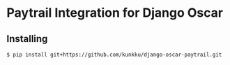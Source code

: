 # Paytrail Integration for Django Oscar

## Installing

```shell
$ pip install git+https://github.com/kunkku/django-oscar-paytrail.git
```
